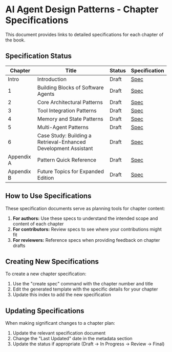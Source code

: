 # AI Agent Design Patterns - Chapter Specifications

This document provides links to detailed specifications for each chapter of the book.

## Specification Status

| Chapter | Title | Status | Specification |
|---------|-------|--------|---------------|
| Intro | Introduction | Draft | [Spec](specs/00_introduction_spec.md) |
| 1 | Building Blocks of Software Agents | Draft | [Spec](specs/01_building_blocks_of_software_agents_spec.md) |
| 2 | Core Architectural Patterns | Draft | [Spec](specs/02_core_architectural_patterns_spec.md) |
| 3 | Tool Integration Patterns | Draft | [Spec](specs/03_tool_integration_patterns_spec.md) |
| 4 | Memory and State Patterns | Draft | [Spec](specs/04_memory_and_state_patterns_spec.md) |
| 5 | Multi-Agent Patterns | Draft | [Spec](specs/05_multi_agent_patterns_spec.md) |
| 6 | Case Study: Building a Retrieval-Enhanced Development Assistant | Draft | [Spec](specs/06_case_study_spec.md) |
| Appendix A | Pattern Quick Reference | Draft | [Spec](specs/07_appendix_a_pattern_reference_spec.md) |
| Appendix B | Future Topics for Expanded Edition | Draft | [Spec](specs/08_future_topics_spec.md) |

## How to Use Specifications

These specification documents serve as planning tools for chapter content:

1. **For authors:** Use these specs to understand the intended scope and content of each chapter
2. **For contributors:** Review specs to see where your contributions might fit
3. **For reviewers:** Reference specs when providing feedback on chapter drafts

## Creating New Specifications

To create a new chapter specification:

1. Use the "create spec" command with the chapter number and title
2. Edit the generated template with the specific details for your chapter
3. Update this index to add the new specification

## Updating Specifications

When making significant changes to a chapter plan:

1. Update the relevant specification document
2. Change the "Last Updated" date in the metadata section
3. Update the status if appropriate (Draft → In Progress → Review → Final)